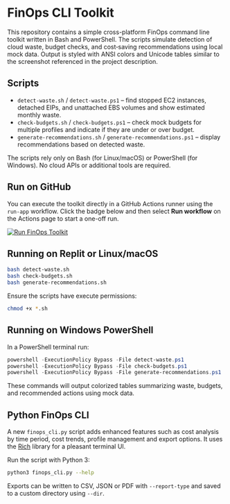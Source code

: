 # FinOps CLI Toolkit

This repository contains a simple cross-platform FinOps command line toolkit written in Bash and PowerShell. The scripts simulate detection of cloud waste, budget checks, and cost‑saving recommendations using local mock data. Output is styled with ANSI colors and Unicode tables similar to the screenshot referenced in the project description.

## Scripts

- `detect-waste.sh` / `detect-waste.ps1` – find stopped EC2 instances, detached EIPs, and unattached EBS volumes and show estimated monthly waste.
- `check-budgets.sh` / `check-budgets.ps1` – check mock budgets for multiple profiles and indicate if they are under or over budget.
- `generate-recommendations.sh` / `generate-recommendations.ps1` – display recommendations based on detected waste.

The scripts rely only on Bash (for Linux/macOS) or PowerShell (for Windows). No cloud APIs or additional tools are required.

## Run on GitHub

You can execute the toolkit directly in a GitHub Actions runner using the
`run-app` workflow. Click the badge below and then select **Run workflow** on the
Actions page to start a one-off run.

[![Run FinOps Toolkit](https://github.com/cloudcwfranck/finazops/actions/workflows/run-app.yml/badge.svg?branch=main)](https://github.com/cloudcwfranck/finazops/actions/workflows/run-app.yml)

## Running on Replit or Linux/macOS

```bash
bash detect-waste.sh
bash check-budgets.sh
bash generate-recommendations.sh
```

Ensure the scripts have execute permissions:

```bash
chmod +x *.sh
```

## Running on Windows PowerShell

In a PowerShell terminal run:

```powershell
powershell -ExecutionPolicy Bypass -File detect-waste.ps1
powershell -ExecutionPolicy Bypass -File check-budgets.ps1
powershell -ExecutionPolicy Bypass -File generate-recommendations.ps1
```

These commands will output colorized tables summarizing waste, budgets, and recommended actions using mock data.


## Python FinOps CLI

A new `finops_cli.py` script adds enhanced features such as cost analysis by time period, cost trends, profile management and export options. It uses the [Rich](https://pypi.org/project/rich/) library for a pleasant terminal UI.

Run the script with Python 3:

```bash
python3 finops_cli.py --help
```

Exports can be written to CSV, JSON or PDF with `--report-type` and saved to a custom directory using `--dir`.
